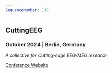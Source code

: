 ```yaml
---
SequenceNumber: 130
---
```


## CuttingEEG 

### October 2024 | Berlin, Germany

*A collective for Cutting-edge EEG/MEG research*

[Conference Website](https://cuttingeeg.org)
